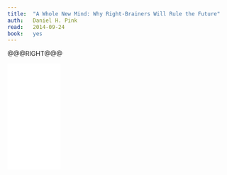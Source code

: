 ```yaml
---
title:	"A Whole New Mind: Why Right-Brainers Will Rule the Future"
auth:	Daniel H. Pink
read:	2014-09-24
book:	yes
---
```







@@@RIGHT@@@
<iframe style="width:120px;height:240px;" marginwidth="0" marginheight="0"
scrolling="no" frameborder="0"
src="//ws-na.amazon-adsystem.com/widgets/q?ServiceVersion=20070822&OneJS=1&Operation=GetAdHtml&MarketPlace=US&source=ss&ref=ss_til&ad_type=product_link&tracking_id=wojcadamkoszh-20&marketplace=amazon&region=US&placement=B000PC0SPU&asins=B000PC0SPU&linkId=AREHY7NWAI2OH32V&show_border=false&link_opens_in_new_window=true&price_color=333333&title_color=C00000&bg_color=FFFFFF">
</iframe>
